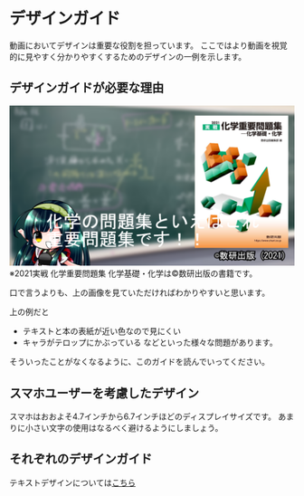 # デザインガイド

動画においてデザインは重要な役割を担っています。
ここではより動画を視覚的に見やすく分かりやすくするためのデザインの一例を示します。

## デザインガイドが必要な理由

![](https://raw.githubusercontent.com/b-editor/LearnBEditor/main/ja-JP/design-guide/images/overview_001.png)
※2021実戦 化学重要問題集 化学基礎・化学は©数研出版の書籍です。

口で言うよりも、上の画像を見ていただければわかりやすいと思います。

上の例だと
* テキストと本の表紙が近い色なので見にくい
* キャラがテロップにかぶっている
などといった様々な問題があります。

そういったことがなくなるように、このガイドを読んでいってください。

## スマホユーザーを考慮したデザイン
スマホはおおよそ4.7インチから6.7インチほどのディスプレイサイズです。
あまりに小さい文字の使用はなるべく避けるようにしましょう。

## それぞれのデザインガイド

テキストデザインについては[こちら](./text-design)